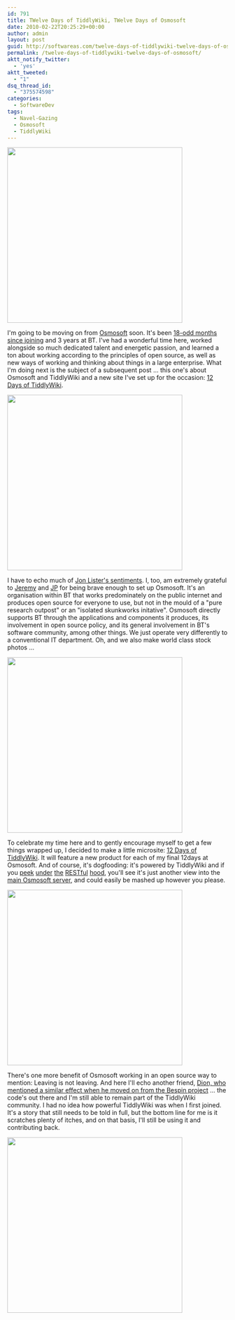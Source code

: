 ```yaml
---
id: 791
title: TWelve Days of TiddlyWiki, TWelve Days of Osmosoft
date: 2010-02-22T20:25:29+00:00
author: admin
layout: post
guid: http://softwareas.com/twelve-days-of-tiddlywiki-twelve-days-of-osmosoft
permalink: /twelve-days-of-tiddlywiki-twelve-days-of-osmosoft/
aktt_notify_twitter:
  - 'yes'
aktt_tweeted:
  - "1"
dsq_thread_id:
  - "375574598"
categories:
  - SoftwareDev
tags:
  - Navel-Gazing
  - Osmosoft
  - TiddlyWiki
---
```

<img src="http://picupper.com/2010/02/22/IMG_0186.JPG" width="400" />

I'm going to be moving on from <a href="http://osmosoft.com">Osmosoft</a> soon. It's been <a href="http://softwareas.com/i-osmosoftie">18-odd months since joining</a> and 3 years at BT. I've had a wonderful time here, worked alongside so much dedicated talent and energetic passion, and learned a ton about working according to the principles of open source, as well as new ways of working and thinking about things in a large enterprise. What I'm doing next is the subject of a subsequent post ... this one's about Osmosoft and TiddlyWiki and a new site I've set up for the occasion:
 <a href="http://12days.osmosoft.com/">12 Days of TiddlyWiki</a>.

<img src="http://farm4.static.flickr.com/3484/4014368262_422ed7e6bc.jpg" width="400" />

I have to echo much of <a href="http://jaybyjayfresh.com/.../why-i-love-osmosoft-and-why-leaving-is-the-best-thing-i-can-do-for-bt/">Jon Lister's sentiments</a>. I, too, am extremely grateful to <a href="http://jermolene.com">Jeremy</a> and <a href="http://confusedofcalcutta.com">JP</a> for being brave enough to set up Osmosoft. It's an organisation within BT that works predominately on the public internet and produces open source for everyone to use, but not in the mould of a "pure research outpost" or an "isolated skunkworks initative". Osmosoft directly supports BT through the applications and components it produces, its involvement in open source policy, and its general involvement in BT's software community, among other things. We just operate very differently to a conventional IT department. Oh, and we also make world class stock photos ...

<a href="http://www.flickr.com/photos/nickwebb/3226273376/sizes/m/"><img src="http://farm4.static.flickr.com/3311/3226273376_e25dc652c0.jpg" width="400"></a>

To celebrate my time here and to gently encourage myself to get a few things wrapped up, I decided to make a little microsite: <a href="http://12days.osmosoft.com">12 Days of TiddlyWiki</a>. It will feature a new product for each of my final 12days at Osmosoft. And of course, it's dogfooding: it's powered by TiddlyWiki and if you <a href="http://12days.osmosoft.com/bags">peek</a> <a href="http://osmosoft.com/recipes">under</a> <a href="http://osmosoft.com/recipes/12days/tiddlers.txt">the</a> <a href="http://osmosoft.com/recipes/12days/tiddlers.json">RESTful</a> <a href="http://osmosoft.com/recipes/12days/tiddlers/SiteTitle">hood</a>, you'll see it's just another view into the <a href="http://osmosoft.com">main Osmosoft server</a>, and could easily be mashed up however you please.

<a href="http://www.flickr.com/photos/psd/3718257758/sizes/m/"><img src="http://farm3.static.flickr.com/2503/3718257758_85deeb17ab.jpg" width="400" /></a>

There's one more benefit of Osmosoft working in an open source way to mention: Leaving is not leaving. And here I'll echo another friend, <a href="http://almaer.com/blog/joining-palm-with-ben">Dion, who mentioned a similar effect when he moved on from the Bespin project</a> ... the code's out there and I'm still able to remain part of the TiddlyWiki community. I had no idea how powerful TiddlyWiki was when I first joined. It's a story that still needs to be told in full, but the bottom line for me is it scratches plenty of itches, and on that basis, I'll still be using it and contributing back.

<a href="http://www.flickr.com/photos/nickwebb/3047901232/"><img src="http://farm4.static.flickr.com/3001/3047901232_74dcec953e.jpg" width="400"></a>